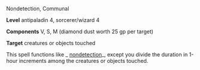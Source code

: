 Nondetection, Communal

**Level** antipaladin 4, sorcerer/wizard 4

**Components** V, S, M (diamond dust worth 25 gp per target)

**Target** creatures or objects touched

This spell functions like _ [nondetection](spells/nondetection#_nondetection)_, except you divide the duration in 1-hour increments among the creatures or objects touched.

